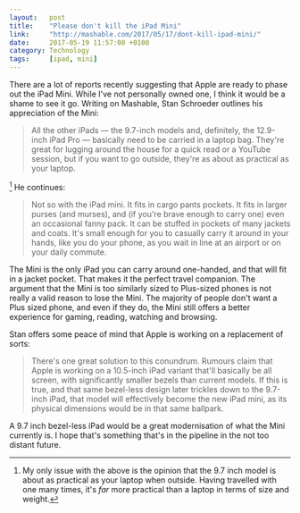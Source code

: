 ```yaml
---
layout:   post
title:    "Please don't kill the iPad Mini"
link:     "http://mashable.com/2017/05/17/dont-kill-ipad-mini/"
date:     2017-05-19 11:57:00 +0100
category: Technology
tags:     [ipad, mini]
---
```


There are a lot of reports recently suggesting that Apple are ready to phase out the iPad Mini. While I've not personally owned one, I think it would be a shame to see it go. Writing on Mashable, Stan Schroeder outlines his appreciation of the Mini:

> All the other iPads — the 9.7-inch models and, definitely, the 12.9-inch iPad Pro — basically need to be carried in a laptop bag. They're great for lugging around the house for a quick read or a YouTube session, but if you want to go outside, they're as about as practical as your laptop.

[^1] He continues:

> Not so with the iPad mini. It fits in cargo pants pockets. It fits in larger purses (and murses), and (if you're brave enough to carry one) even an occasional fanny pack. It can be stuffed in pockets of many jackets and coats. It's small enough for you to casually carry it around in your hands, like you do your phone, as you wait in line at an airport or on your daily commute.

The Mini is the only iPad you can carry around one-handed, and that will fit in a jacket pocket. That makes it the perfect travel companion. The argument that the Mini is too similarly sized to Plus-sized phones is not really a valid reason to lose the Mini. The majority of people don't want a Plus sized phone, and even if they do, the Mini still offers a better experience for gaming, reading, watching and browsing.

Stan offers some peace of mind that Apple is working on a replacement of sorts:

> There's one great solution to this conundrum. Rumours claim that Apple is working on a 10.5-inch iPad variant that'll basically be all screen, with significantly smaller bezels than current models. If this is true, and that same bezel-less design later trickles down to the 9.7-inch iPad, that model will effectively become the new iPad mini, as its physical dimensions would be in that same ballpark.

A 9.7 inch bezel-less iPad would be a great modernisation of what the Mini currently is. I hope that's something that's in the pipeline in the not too distant future. 

[^1]: My only issue with the above is the opinion that the 9.7 inch model is about as practical as your laptop when outside. Having travelled with one many times, it's *far* more practical than a laptop in terms of size and weight.
